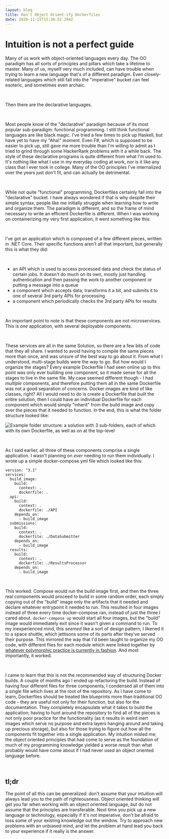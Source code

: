```yaml
---
layout: blog
title: Don't Object Orient-ify Dockerfiles
date: 2020-11-15T15:38:52.294Z
---
```

# Intuition is not a perfect guide

Many of us work with object-oriented languages every day. The OO paradigm has all sorts of principles and pillars which take a lifetime to master. Many of us, myself very much included, can have trouble when trying to learn a new language that's of a different paradigm. Even closely-related languages which still fall into the "imperative" bucket can feel esoteric, and sometimes even archaic.

<br>

Then there are the declarative languages.

<br>

Most people know of the "declarative" paradigm because of its most popular sub-paradigm: functional programming. I still think functional languages are like black magic. I've tried a few times to pick up Haskell, but have yet to have my "Aha!" moment. Even F#, which is supposed to be easier to pick up, still gave me more trouble than I'm willing to admit as I tried to grind through some HackerRank problems with it a while back. The style of these declarative programs is quite different from what I'm used to. It's nothing like what I use in my everyday coding at work, nor is it like any class that I ever took in college. Many of the OO principles I've internalized over the years just don't fit, and can actually be detrimental.

<br>

While not quite "functional" programming, Dockerfiles certainly fall into the "declarative" bucket. I have always wondered if that is why despite their simple syntax, people like me initially struggle when learning how to write and organize them. The paradigm is different, and so the frame of mind necessary to write an efficient Dockerfile is different. When I was working on containerizing my very first application, it went something like this:

<br>

I've got an application which is composed of a few different pieces, written in .NET Core. Their specific functions aren't all that important, but generally this is what they did:

<br>

* an API which is used to access processed data and check the status of certain jobs. It doesn't do much on its own, mostly just handling authentication and then passing the work to another component or putting a message into a queue
* a component which accepts data, transforms it a bit, and submits it to one of several 3rd party APIs for processing
* a component which periodically checks the 3rd party APIs for results

<br>

An important point to note is that these components are not microservices. This is *one* application, with several deployable components.

<br>

These services are all in the same Solution, so there are a few bits of code that they all share. I wanted to avoid having to compile the same pieces more than once, and was unsure of the best way to go about it. From what I understood, multi-stage builds were the way to go. But how would I organize the stages? Every example Dockerfile I had seen online up to this point was only ever building one component, so it made sense for all the stages to live in the same file. My case seemed different though - I had *multiple* components, and therefore putting them all in the same Dockerfile was not a good separation of concerns. Docker images are kind of like classes, right? All I would need to do is create a Dockerfile that built the entire solution, then I could have an individual Dockerfile for each component which would simply "inherit" from the build image and copy over the pieces that it needed to function. In the end, this is what the folder structure looked like:

![Example folder structure: a solution with 3 sub-folders, each of which with its own Dockerfile, as well as on at the top-level](/uploads/old-dockerfile-structure.png)

<br>

As I said earlier, all three of these components comprise a single application. I wasn't planning on _ever_ needing to run them individually. I wrote up a simple docker-compose.yml file which looked like this:

```
version: "3.1"
services:
  build_image:
    build:
      context: .
      dockerfile: .
  api:
    build:
      context: .
      dockerfile: ./API
    depends_on:
      - build_image
  submissions:
    build:
      context: .
      dockerfile: ./DataSubmitter
    depends_on:
      - build_image
  results:
    build:
      context: .
      dockerfile: ./ResultsProcessor
    depends_on:
      - build_image
```

<br>

This worked. Compose would run the build image first, and then the three real components would proceed to build in some random order, each simply copying out of the "build" image only the artifacts that it needed and declare whatever entrypoint it needed to run. This resulted in four images instead of three every time docker-compose ran, instead of just the three I cared about. ```docker-compose up``` would start all four images, but the "build" image would immediately exit since it wasn't given a command to run. To my inexperienced mind, this _seemed_ like a sort of design pattern; I likened it to a space shuttle, which jettisons some of its parts after they've served their purpose. This mirrored the way that I'd been taught to organize my OO code, with different files for each module which were linked together by [whatever polymorphic practice is currently in fashion](https://www.thoughtworks.com/insights/blog/composition-vs-inheritance-how-choose). And most importantly, it worked. 

<br>

I came to learn that this is not the recommended way of structuring Docker builds. A couple of months ago I ended up refactoring the build. Instead of having four different files for three components, I condensed all of them into a single file which lives at the root of the repository. As I have come to learn, Dockerfiles should be treated like blueprints more than traditional OO code - they are useful not only for their function, but also for the documentation. They completely encapsulate what it takes to build the application; having to hunt around the repository to find all of the pieces is not only poor practice for the functionality (as it results in weird inert images which serve no purpose and extra layers hanging around and taking up precious storage), but also for those trying to figure out how all the components fit together into a single application. My intuition misled me; the object oriented principles that had come to serve as the foundation of much of my programming knowledge yielded a worse result than what probably would have come about if I had never used an object oriented language before.

<br>

## tl;dr
The point of all this can be generalized: don't assume that your intuition will always lead you to the path of righteousness. Object oriented thinking will get you far when working with an object oriented language, but do not assume that the principles are transferable. Next time you pick up a new language or technology, especially if it's not imperative, don't be afraid to toss some of your existing knowledge out the window. Try to approach new problems with an unbiased mind, and let the problem at hand lead you back to your experience if it really is the answer.